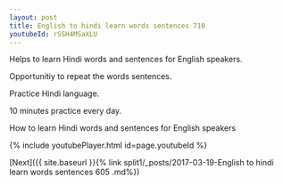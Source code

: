 ```yaml
---
layout: post
title: English to hindi learn words sentences 710 
youtubeId: rSSH4MSaXLU
---
```

 
 
Helps to learn Hindi words and sentences for English speakers.

Opportunitiy to repeat the words sentences. 

Practice Hindi language. 
 
10 minutes practice every day. 
 
How to learn Hindi words and sentences for English speakers 
 
{% include youtubePlayer.html id=page.youtubeId %}
 
 
[Next]({{ site.baseurl }}{% link  split1/_posts/2017-03-19-English to hindi learn words sentences 605 .md%})
 
